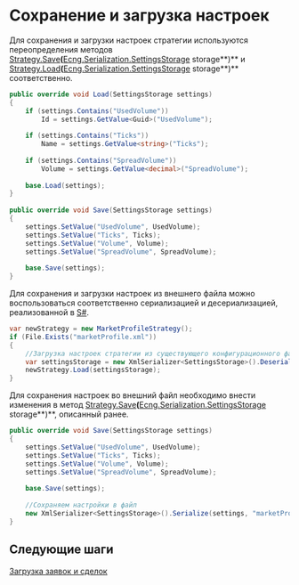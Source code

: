 # Сохранение и загрузка настроек

Для сохранения и загрузки настроек стратегии используются переопределения методов [Strategy.Save](xref:StockSharp.Algo.Strategies.Strategy.Save(Ecng.Serialization.SettingsStorage))**(**[Ecng.Serialization.SettingsStorage](xref:Ecng.Serialization.SettingsStorage) storage**)** и [Strategy.Load](xref:StockSharp.Algo.Strategies.Strategy.Load(Ecng.Serialization.SettingsStorage))**(**[Ecng.Serialization.SettingsStorage](xref:Ecng.Serialization.SettingsStorage) storage**)** соответственно. 

```cs
public override void Load(SettingsStorage settings)
{
	if (settings.Contains("UsedVolume"))
	    Id = settings.GetValue<Guid>("UsedVolume");
	
    if (settings.Contains("Ticks"))
        Name = settings.GetValue<string>("Ticks");
	
    if (settings.Contains("SpreadVolume"))
        Volume = settings.GetValue<decimal>("SpreadVolume");
	        
	base.Load(settings);
}
	
public override void Save(SettingsStorage settings)
{
    settings.SetValue("UsedVolume", UsedVolume);
    settings.SetValue("Ticks", Ticks);
    settings.SetValue("Volume", Volume);
    settings.SetValue("SpreadVolume", SpreadVolume);
	    
	base.Save(settings);
}
```

Для сохранения и загрузки настроек из внешнего файла можно воспользоваться соответственно сериализацией и десериализацией, реализованной в [S\#](StockSharpAbout.md). 

```cs
var newStrategy = new MarketProfileStrategy();
if (File.Exists("marketProfile.xml"))
{
    //Загрузка настроек стратегии из существующего конфигурационного файла
    var settingsStorage = new XmlSerializer<SettingsStorage>().Deserialize("marketProfile.xml");
    newStrategy.Load(settingsStorage);
}
```

Для сохранения настроек во внешний файл необходимо внести изменения в метод [Strategy.Save](xref:StockSharp.Algo.Strategies.Strategy.Save(Ecng.Serialization.SettingsStorage))**(**[Ecng.Serialization.SettingsStorage](xref:Ecng.Serialization.SettingsStorage) storage**)**, описанный ранее. 

```cs
public override void Save(SettingsStorage settings)
{
    settings.SetValue("UsedVolume", UsedVolume);
    settings.SetValue("Ticks", Ticks);
    settings.SetValue("Volume", Volume);
    settings.SetValue("SpreadVolume", SpreadVolume);
	    
	base.Save(settings);
	
	//Сохраняем настройки в файл
	new XmlSerializer<SettingsStorage>().Serialize(settings, "marketProfile.xml");
}
```

## Следующие шаги

[Загрузка заявок и сделок](StrategyOrdersLoad.md)
